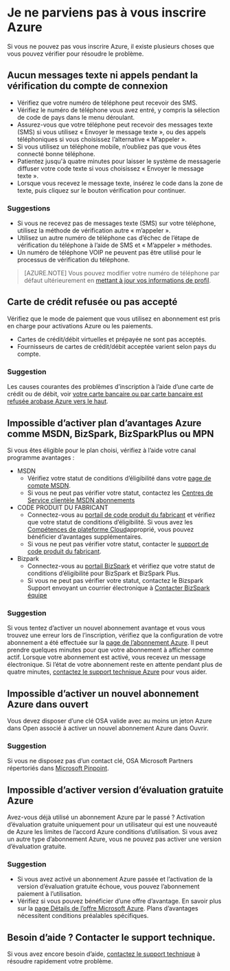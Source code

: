 <properties
    pageTitle="Résoudre les problèmes d’authentification Azure vers le haut problèmes | Microsoft Azure"
    description="Décrit comment résoudre les problèmes de certains se Azure courantes vers le haut problèmes."
    services=""
    documentationCenter=""
    authors="JiangChen79"
    manager="felixwu"
    editor=""
    tags="billing,top-support-issue"/>

<tags
    ms.service="billing"
    ms.workload="na"
    ms.tgt_pltfrm="ibiza"
    ms.devlang="na"
    ms.topic="article"
    ms.date="10/25/2016"
    ms.author="cjiang"/>

# <a name="i-cant-sign-up-for-azure"></a>Je ne parviens pas à vous inscrire Azure

Si vous ne pouvez pas vous inscrire Azure, il existe plusieurs choses que vous pouvez vérifier pour résoudre le problème.

## <a name="no-text-messages-or-calls-during-sign-up-account-verification"></a>Aucun messages texte ni appels pendant la vérification du compte de connexion 

- Vérifiez que votre numéro de téléphone peut recevoir des SMS.
- Vérifiez le numéro de téléphone vous avez entré, y compris la sélection de code de pays dans le menu déroulant.
- Assurez-vous que votre téléphone peut recevoir des messages texte (SMS) si vous utilisez « Envoyer le message texte », ou des appels téléphoniques si vous choisissez l’alternative « M’appeler ».
- Si vous utilisez un téléphone mobile, n’oubliez pas que vous êtes connecté bonne téléphone.
- Patientez jusqu'à quatre minutes pour laisser le système de messagerie diffuser votre code texte si vous choisissez « Envoyer le message texte ».
- Lorsque vous recevez le message texte, insérez le code dans la zone de texte, puis cliquez sur le bouton vérification pour continuer.

### <a name="suggestions"></a>Suggestions

- Si vous ne recevez pas de messages texte (SMS) sur votre téléphone, utilisez la méthode de vérification autre « m’appeler ».
- Utilisez un autre numéro de téléphone cas d’échec de l’étape de vérification du téléphone à l’aide de SMS et « M’appeler » méthodes.
- Un numéro de téléphone VOIP ne peuvent pas être utilisé pour le processus de vérification du téléphone.

>[AZURE.NOTE] Vous pouvez modifier votre numéro de téléphone par défaut ultérieurement en [mettant à jour vos informations de profil](billing-how-to-change-azure-account-profile.md).

## <a name="credit-card-declined-or-not-accepted"></a>Carte de crédit refusée ou pas accepté

Vérifiez que le mode de paiement que vous utilisez en abonnement est pris en charge pour activations Azure ou les paiements.

- Cartes de crédit/débit virtuelles et prépayée ne sont pas acceptés.
- Fournisseurs de cartes de crédit/débit acceptée varient selon pays du compte.

### <a name="suggestion"></a>Suggestion

Les causes courantes des problèmes d’inscription à l’aide d’une carte de crédit ou de débit, voir [votre carte bancaire ou par carte bancaire est refusée arobase Azure vers le haut](billing-credit-card-fails-during-azure-sign-up.md).

## <a name="cant-activate-azure-benefit-plan-like-msdn-bizspark-bizsparkplus-or-mpn"></a>Impossible d’activer plan d’avantages Azure comme MSDN, BizSpark, BizSparkPlus ou MPN

Si vous êtes éligible pour le plan choisi, vérifiez à l’aide votre canal programme avantages :

- MSDN
    - Vérifiez votre statut de conditions d’éligibilité dans votre [page de compte MSDN](https://msdn.microsoft.com/subscriptions/manage/default.aspx).
    - Si vous ne peut pas vérifier votre statut, contactez les [Centres de Service clientèle MSDN abonnements](https://msdn.microsoft.com/subscriptions/contactus.aspx)
- CODE PRODUIT DU FABRICANT
    - Connectez-vous au [portail de code produit du fabricant](https://mspartner.microsoft.com/en/us/Pages/Locale.aspx) et vérifiez que votre statut de conditions d’éligibilité. Si vous avez les [Compétences de plateforme Cloud](https://mspartner.microsoft.com/en/us/pages/membership/cloud-platform-competency.aspx)approprié, vous pouvez bénéficier d’avantages supplémentaires.
    - Si vous ne peut pas vérifier votre statut, contacter le [support de code produit du fabricant](https://mspartner.microsoft.com/en/us/Pages/Support/Premium/contact-support.aspx).
- Bizpark
    - Connectez-vous au [portail BizSpark](https://www.microsoft.com/bizspark/default.aspx#start-two) et vérifiez que votre statut de conditions d’éligibilité pour BizSpark et BizSpark Plus.
    - Si vous ne peut pas vérifier votre statut, contactez le Bizspark Support envoyant un courrier électronique à [Contacter BizSpark équipe](mailto:bizspark@microsoft.com?subject=BizSpark%20Support&body=Thank%20you%20for%20contacting%20BizSpark.%20Please%20provide%20as%20much%20of%20the%20following%20information%20as%20possible,%20as%20it%20will%20help%20expedite%20our%20response%20to%20you.%0aContact%20name:%0aStartup%20name:%0aMicrosoft%20Account/Live%20ID:%0aSpecific%20description%20of%20issue%20experienced%20or%20question:%0a%0aThank%20you,%0a%0aThe%20BizSpark%20Team)

### <a name="suggestion"></a>Suggestion

Si vous tentez d’activer un nouvel abonnement avantage et vous vous trouvez une erreur lors de l’inscription, vérifiez que la configuration de votre abonnement a été effectuée sur la [page de l’abonnement Azure](http://account.windowsazure.com/Subscriptions). Il peut prendre quelques minutes pour que votre abonnement à afficher comme actif. Lorsque votre abonnement est activé, vous recevez un message électronique. Si l’état de votre abonnement reste en attente pendant plus de quatre minutes, [contactez le support technique Azure](http://go.microsoft.com/fwlink/?linkid=544831&clcid=0x409) pour vous aider.

## <a name="cant-activate-new-azure-in-open-subscription"></a>Impossible d’activer un nouvel abonnement Azure dans ouvert

Vous devez disposer d’une clé OSA valide avec au moins un jeton Azure dans Open associé à activer un nouvel abonnement Azure dans Ouvrir.

### <a name="suggestion"></a>Suggestion

Si vous ne disposez pas d’un contact clé, OSA Microsoft Partners répertoriés dans [Microsoft Pinpoint](http://pinpoint.microsoft.com/).

## <a name="cant-activate-azure-free-trial"></a>Impossible d’activer version d’évaluation gratuite Azure

Avez-vous déjà utilisé un abonnement Azure par le passé ? Activation d’évaluation gratuite uniquement pour un utilisateur qui est une nouveauté de Azure les limites de l’accord Azure conditions d’utilisation. Si vous avez un autre type d’abonnement Azure, vous ne pouvez pas activer une version d’évaluation gratuite.

### <a name="suggestion"></a>Suggestion

-  Si vous avez activé un abonnement Azure passée et l’activation de la version d’évaluation gratuite échoue, vous pouvez l’abonnement paiement à l’utilisation. 
-  Vérifiez si vous pouvez bénéficier d’une offre d’avantage. En savoir plus sur la [page Détails de l’offre Microsoft Azure](https://azure.microsoft.com/support/legal/offer-details/). Plans d’avantages nécessitent conditions préalables spécifiques.

## <a name="need-help-contact-support"></a>Besoin d’aide ? Contacter le support technique. 

Si vous avez encore besoin d’aide, [contactez le support technique](https://portal.azure.com/?#blade/Microsoft_Azure_Support/HelpAndSupportBlade) à résoudre rapidement votre problème. 
